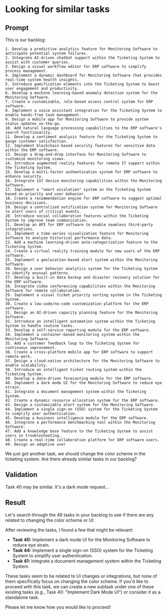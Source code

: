 # Looking for similar tasks

## Prompt

This is our backlog:

```
1. Develop a predictive analytics feature for Monitoring Software to anticipate potential system failures.
2. Integrate AI-driven chatbot support within the Ticketing System to assist with customer queries.
3. Design a visual workflow editor for ERP software to simplify process management.
4. Implement a dynamic dashboard for Monitoring Software that provides real-time system health insights.
5. Introduce gamification elements into the Ticketing System to boost user engagement and productivity.
6. Develop a machine learning-based anomaly detection system for the Monitoring Software.
7. Create a customizable, role-based access control system for ERP software.
8. Implement a voice assistant integration for the Ticketing System to enable hands-free task management.
9. Design a mobile app for Monitoring Software to provide system status updates on-the-go.
10. Add natural language processing capabilities to the ERP software's search functionality.
11. Develop a sentiment analysis feature for the Ticketing System to gauge customer satisfaction.
12. Implement blockchain-based security features for sensitive data within the ERP software.
13. Design a drag-and-drop interface for Monitoring Software to customize monitoring views.
14. Introduce augmented reality features for remote IT support within the Ticketing System.
15. Develop a multi-factor authentication system for ERP software to enhance security.
16. Integrate IoT device monitoring capabilities within the Monitoring Software.
17. Implement a "smart escalation" system in the Ticketing System based on priority and user behavior.
18. Create a recommendation engine for ERP software to suggest optimal business decisions.
19. Design a centralized notification system for Monitoring Software to alert users of critical events.
20. Introduce social collaboration features within the Ticketing System to improve team communication.
21. Develop an API for ERP software to enable seamless third-party integrations.
22. Implement a time-series visualization feature for Monitoring Software to analyze historical performance data.
23. Add a machine learning-driven auto-categorization feature to the Ticketing System.
24. Create a virtual reality training module for new users of the ERP software.
25. Implement a geolocation-based alert system within the Monitoring Software.
26. Design a user behavior analytics system for the Ticketing System to identify unusual patterns.
27. Develop a built-in data backup and disaster recovery solution for the ERP software.
28. Integrate video conferencing capabilities within the Monitoring Software for remote collaboration.
29. Implement a visual ticket priority sorting system in the Ticketing System.
30. Create a low-code/no-code customization platform for the ERP software.
31. Design an AI-driven capacity planning feature for the Monitoring Software.
32. Introduce an intelligent automation system within the Ticketing System to handle routine tasks.
33. Develop a self-service reporting module for the ERP software.
34. Implement a container-based monitoring system within the Monitoring Software.
35. Add a customer feedback loop to the Ticketing System for continuous improvement.
36. Create a cross-platform mobile app for ERP software to support remote work.
37. Design a cloud-native architecture for the Monitoring Software to enable scalability.
38. Introduce an intelligent ticket routing system within the Ticketing System.
39. Develop a data-driven forecasting module for the ERP software.
40. Implement a dark mode UI for the Monitoring Software to reduce eye strain.
41. Integrate a document management system within the Ticketing System.
42. Create a dynamic resource allocation system for the ERP software.
43. Design a customizable alert system for the Monitoring Software.
44. Implement a single sign-on (SSO) system for the Ticketing System to simplify user authentication.
45. Develop a business intelligence module for the ERP software.
46. Integrate a performance benchmarking tool within the Monitoring Software.
47. Add a knowledge base feature to the Ticketing System to assist users in troubleshooting.
48. Create a real-time collaboration platform for ERP software users.
49. Design an adaptive user
```

We just got another task, we should change the color scheme in the ticketing system. Are there already similar tasks in our backlog?

## Validation

Task 40 may be similar. It's a dark mode request...

## Result

Let's search through the 48 tasks in your backlog to see if there are any related to changing the color scheme or UI.

After reviewing the tasks, I found a few that might be relevant:

- **Task 40:** Implement a dark mode UI for the Monitoring Software to reduce eye strain.
- **Task 44:** Implement a single sign-on (SSO) system for the Ticketing System to simplify user authentication.
- **Task 41:** Integrate a document management system within the Ticketing System.

These tasks seem to be related to UI changes or integrations, but none of them specifically focus on changing the color scheme. If you'd like to proceed with this task, we can create a new subtask under one of these existing tasks (e.g., Task 40: "Implement Dark Mode UI") or consider it as a standalone task.

Please let me know how you would like to proceed!

